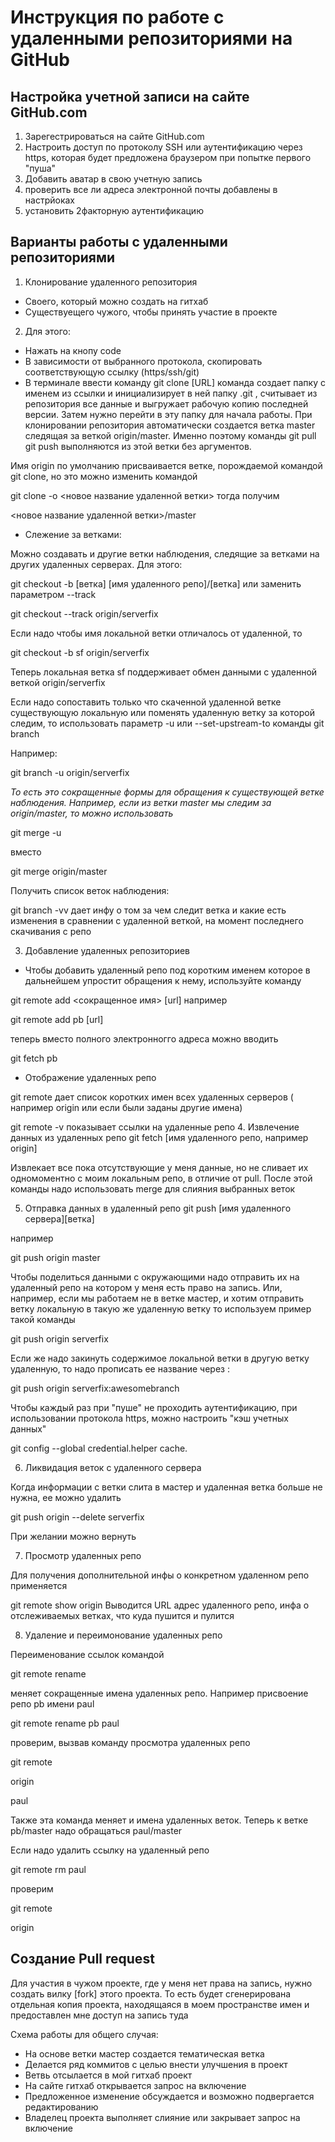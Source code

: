 # Инструкция по работе с удаленными репозиториями на GitHub
## Настройка учетной записи на сайте GitHub.com

1. Зарегестрироваться на сайте GitHub.com
2. Настроить доступ по протоколу SSH или аутентификацию через https, которая будет предложена браузером при попытке первого "пуша" 
3. Добавить аватар в свою учетную запись
4. проверить все ли адреса электронной почты добавлены в настрйоках
5. установить 2факторную аутентификацию
## Варианты работы с удаленными репозиториями
1. Клонирование удаленного репозитория 
* Своего, который можно создать на гитхаб 
* Существуещего чужого, чтобы принять участие в проекте
2. Для этого: 
* Нажать на кнопу code 
* В зависимости от выбранного протокола, скопировать соответствующую ссылку (https/ssh/git) 
* В терминале ввести команду git clone [URL] команда создает папку с именем из ссылки и инициализирует в ней папку .git , считывает из репозитория все данные и выгружает рабочую копию последней версии. Затем нужно перейти в эту папку для начала работы. При клонировании репозитория автоматически создается ветка master следящая за веткой  origin/master. Именно поэтому команды git pull git push выполняются из этой ветки без аргументов. 

Имя origin по умолчанию присваивается ветке, порождаемой командой git clone, но  это можно изменить командой 

git clone -o <новое название удаленной ветки> тогда получим

<новое название удаленной ветки>/master
* Слежение за ветками: 

Можно создавать и другие ветки наблюдения, следящие за ветками на других удаленных серверах. Для этого: 

git checkout -b [ветка] [имя удаленного репо]/[ветка]  или заменить параметром  --track

git checkout --track origin/serverfix

Если надо чтобы имя локальной ветки отличалось от удаленной, то

git checkout -b sf origin/serverfix

Теперь локальная ветка sf поддерживает обмен данными с удаленной веткой origin/serverfix

Если надо сопоставить только что скаченной удаленной ветке существующую локальную или поменять удаленную ветку за которой следим, то использовать параметр -u или --set-upstream-to команды  git branch

Например:

git branch -u origin/serverfix

_То есть это сокращенные формы для обращения к существующей ветке наблюдения. Например, если из ветки master мы следим за  origin/master, то можно использовать_

 git merge -u 
 
  вместо 
  
  git merge origin/master

  Получить список веток наблюдения:

  git branch -vv дает инфу о том за чем следит ветка и какие есть изменения в сравнении с удаленной веткой, на момент последнего скачивания с репо

  3. Добавление удаленных репозиториев 
  * Чтобы добавить удаленный репо под коротким именем которое в дальнейшем упростит обращения к нему, используйте команду

  git remote add <сокращенное имя> [url] например

   git remote add pb [url]

теперь вместо полного электронногго адреса можно вводить 

git fetch pb 

* Отображение удаленных репо

git remote  дает список коротких имен всех удаленных серверов ( например origin или если были заданы другие имена)

git remote -v показывает ссылки на удаленные репо 
4. Извлечение данных из удаленных репо
git fetch [имя удаленного репо, например origin]

Извлекает все пока отсутствующие у меня данные, но не сливает их одномоментно с моим локальным репо, в отличие от pull. После этой команды надо использовать  merge для слияния выбранных веток

5. Отправка данных в удаленный репо 
git push [имя удаленного сервера][ветка]

например 

git push origin master 

Чтобы поделиться данными с окружающими надо отправить их на удаленный репо на котором у меня есть право на запись. Или, например, если мы работаем не в ветке мастер, и хотим отправить ветку локальную в такую же удаленную ветку то используем пример такой команды

git push origin serverfix

Если же надо закинуть содержимое локальной ветки в другую ветку удаленную, то надо прописать ее название через :

git push origin serverfix:awesomebranch

Чтобы каждый раз при "пуше" не проходить аутентификацию, при использовании протокола https, можно настроить "кэш учетных данных" 

git config --global credential.helper cache.

6. Ликвидация веток с удаленного сервера

Когда информации с ветки слита в мастер и удаленная ветка больше не нужна, ее можно удалить 

git push origin --delete serverfix

При желании можно вернуть

7. Просмотр удаленных репо

Для получения дополнительной инфы о конкретном удаленном репо применяется

git remote show origin
 Выводится URL адрес удаленного репо, инфа о отслеживаемых ветках, что куда пушится и пулится

 8. Удаление и переимонование удаленных репо

 Переименование ссылок командой 

 git remote rename

 меняет сокращенные имена удаленных репо. Например присвоение репо pb  имени paul

 git remote rename pb paul

 проверим, вызвав команду просмотра удаленных репо

 git remote

 origin

 paul 

 Также эта команда меняет и имена удаленных веток. Теперь к ветке pb/master надо обращаться paul/master

 Если надо удалить ссылку на удаленный репо

 git remote rm paul

 проверим

 git remote

 origin

## Создание Pull request 

Для участия в чужом проекте, где у меня нет права на запись, нужно создать вилку [fork] этого проекта. То есть будет сгенерирована отдельная копия проекта, находящаяся в моем пространстве имен и предоставлен мне доступ на запись туда

Схема работы для общего случая:
* На основе ветки мастер создается тематическая ветка
* Делается ряд коммитов  с целью внести улучшения в проект
* Ветвь отсылается в мой гитхаб проект
* На сайте гитхаб открывается запрос на включение
* Предложенное изменение обсуждается и возможно подвергается редактированию
* Владелец проекта выполняет слияние или закрывает запрос на включение 



  

